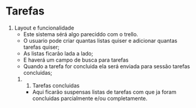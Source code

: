 # Tarefas

1. Layout e funcionalidade 
    - Este sistema sérá algo pareciddo com o trello.
    - O usuario pode criar quantas listas quiser e adicionar quantas tarefas quiser;
    - As listas ficarão lada a lado; 
    - E haverá um campo de busca para tarefas
    - Quando a tarefa for concluida ela será enviada para sessão tarefas concluidas;
    1. 1. Tarefas concluidas
        - Aqui ficarão suspensas listas de tarefas com que ja foram concluidas parcialmente e/ou completamente.
